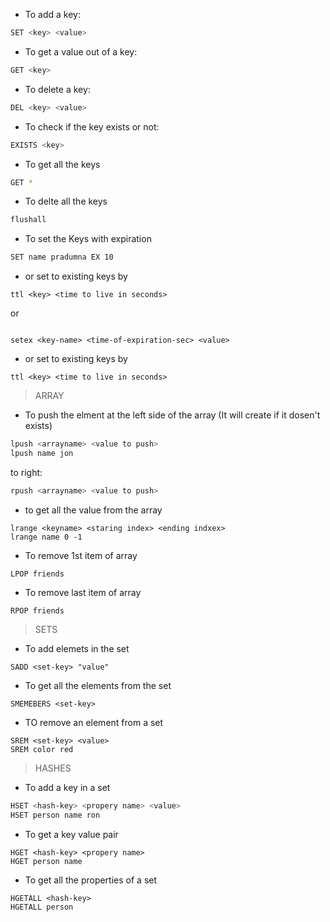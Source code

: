 - To add a key:

```bash
SET <key> <value>
```

- To get a value out of a key:

```bash
GET <key> 
```
- To delete a key:

```bash
DEL <key> <value>
```

- To check if the key exists or not:

```bash
EXISTS <key>
```

- To get all the keys

```bash
GET *
```

- To delte all the keys

```bash
flushall
```

- To set the Keys with expiration

```bash
SET name pradumna EX 10
```
- or set to existing keys by

```
ttl <key> <time to live in seconds>
```
or
```

setex <key-name> <time-of-expiration-sec> <value>
```

- or set to existing keys by

```
ttl <key> <time to live in seconds>
```
> ARRAY

- To push the elment at the left side of the array (It will create if it dosen't exists)

```bash
lpush <arrayname> <value to push>
lpush name jon
```
to right:

```bash
rpush <arrayname> <value to push>
```
- to get all the value from the array

```
lrange <keyname> <staring index> <ending indxex>
lrange name 0 -1
```

- To remove 1st item of array

```
LPOP friends
```

- To remove last item of array

```
RPOP friends
```

> SETS

- To add elemets in the set

```
SADD <set-key> "value"
```

- To get all the elements from the set

```
SMEMEBERS <set-key>
```
- TO remove an element from a set

```
SREM <set-key> <value>
SREM color red
```

> HASHES

- To add a key in a set

```bash
HSET <hash-key> <propery name> <value>
HSET person name ron
```
- To get a key value pair 

```
HGET <hash-key> <propery name>
HGET person name
```

- To get all the properties of a set

```
HGETALL <hash-key>
HGETALL person
```



